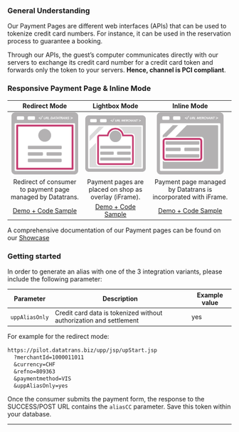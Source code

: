 ### General Understanding
Our Payment Pages are different web interfaces (APIs) that can be used to tokenize
credit card numbers. For instance, it can be used in the reservation process to guarantee a booking.  

Through our APIs, the guest’s computer communicates directly with our servers to exchange
its credit card number for a credit card token and forwards only the token to your servers.
**Hence, channel is PCI compliant**.

### Responsive Payment Page & Inline Mode
Redirect Mode| Lightbox Mode        | Inline Mode 
:------------:|:--------------------:|:-----------:
<img src="../../img/redirect.png" width="150"> | <img src="../../img/lightbox.png" width="150"> | <img src="../../img/inline.png" width="150">      
Redirect of consumer to payment page managed by Datatrans. | Payment pages are placed on shop as overlay (iFrame). | Payment page managed by Datatrans is incorporated with iFrame.    
[Demo + Code Sample](https://www.datatrans.ch/showcase/authorisation/redirect-mode) | [Demo + Code Sample](https://www.datatrans.ch/showcase/authorisation/lightbox-mode) | [Demo + Code Sample](https://www.datatrans.ch/showcase/authorisation/inline-mode)

A comprehensive documentation of our Payment pages can be found on our [Showcase](https://datatrans.ch/showcase/authorisation/redirect-mode)

### Getting started
In order to generate an alias with one of the 3 integration variants, please include the following parameter:

| Parameter      | Description                                                        | Example value
| -------------- | -------------------------------------------------------------------| ---
| `uppAliasOnly` | Credit card data is tokenized without authorization and settlement | yes

For example for the redirect mode:

    https://pilot.datatrans.biz/upp/jsp/upStart.jsp
      ?merchantId=1000011011
      &currency=CHF
      &refno=809363
      &paymentmethod=VIS
      &uppAliasOnly=yes

Once the consumer submits the payment form, the response to the SUCCESS/POST URL
contains the `aliasCC` parameter. Save this token within your database.


---


<!--

# Inbound: Push Operation (XML/SOAP API)

# Inbound: Pull Operation (XML/SOAP API)

# Outbound: Web Interface (NoShow)

-->